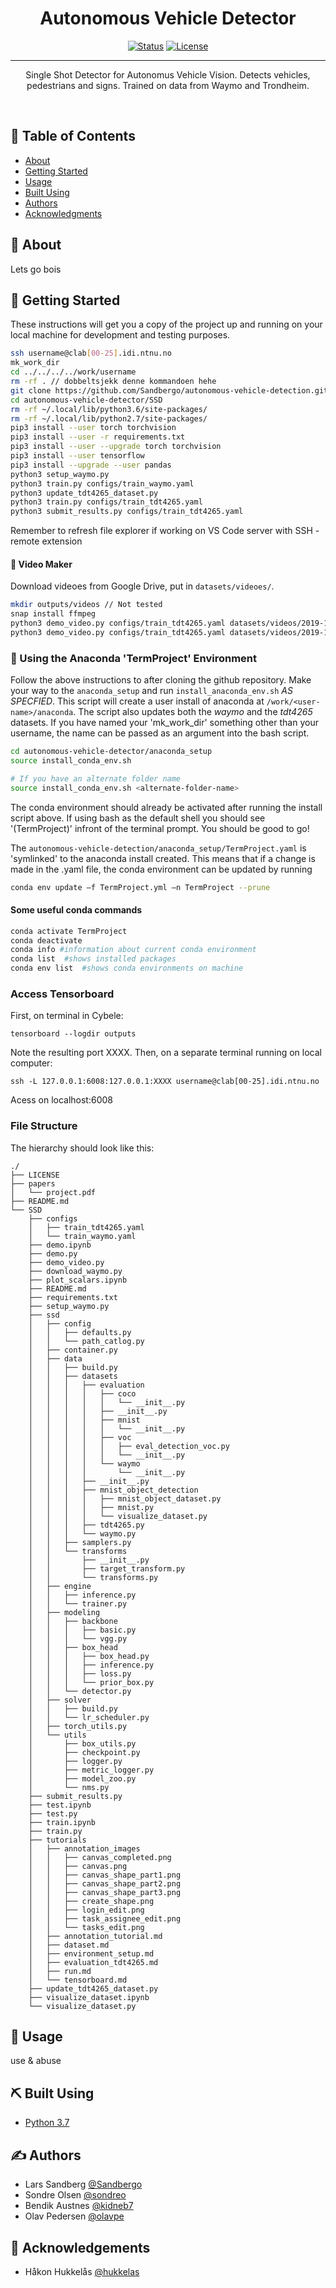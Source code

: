 <h1 align="center">Autonomous Vehicle Detector</h1>

<div align="center">

  [![Status](https://img.shields.io/badge/status-active-success.svg)]() 
  [![License](https://img.shields.io/badge/license-MIT-blue.svg)](/LICENSE)

</div>

---

<p align="center">
Single Shot Detector for Autonomus Vehicle Vision. Detects vehicles, pedestrians and signs. Trained on data from Waymo and Trondheim. 
</p>
<br> 

## 📝 Table of Contents
- [About](#about)
- [Getting Started](#getting_started)
- [Usage](#usage)
- [Built Using](#built_using)
- [Authors](#authors)
- [Acknowledgments](#acknowledgement)

## 🧐 About <a name = "about"></a>
Lets go bois

## 🏁 Getting Started <a name = "getting_started"></a>
These instructions will get you a copy of the project up and running on your local machine for development and testing purposes. 

```bash
ssh username@clab[00-25].idi.ntnu.no
mk_work_dir
cd ../../../../work/username
rm -rf . // dobbeltsjekk denne kommandoen hehe
git clone https://github.com/Sandbergo/autonomous-vehicle-detection.git
cd autonomous-vehicle-detector/SSD
rm -rf ~/.local/lib/python3.6/site-packages/
rm -rf ~/.local/lib/python2.7/site-packages/
pip3 install --user torch torchvision
pip3 install --user -r requirements.txt
pip3 install --user --upgrade torch torchvision
pip3 install --user tensorflow
pip3 install --upgrade --user pandas
python3 setup_waymo.py
python3 train.py configs/train_waymo.yaml
python3 update_tdt4265_dataset.py
python3 train.py configs/train_tdt4265.yaml
python3 submit_results.py configs/train_tdt4265.yaml
```

Remember to refresh file explorer if working on VS Code server with SSH - remote extension

#### :movie_camera: Video Maker
Download videoes from Google Drive, put in `datasets/videoes/`.

```bash
mkdir outputs/videos // Not tested
snap install ffmpeg
python3 demo_video.py configs/train_tdt4265.yaml datasets/videos/2019-12-05_18-26-20-front_split2.mp4 outputs/videos/output1.mp4
python3 demo_video.py configs/train_tdt4265.yaml datasets/videos/2019-12-06_09-44-38-front_split1.mp4 outputs/videos/output2.mp4
```

### :snake: Using the Anaconda 'TermProject' Environment

Follow the above instructions to after cloning the github repository. Make your way to the ```anaconda_setup``` and run ```install_anaconda_env.sh``` *AS SPECFIED*. This script will create a user install of anaconda at ```/work/<user-name>/anaconda```. The script also updates both the *waymo* and the *tdt4265* datasets. If you have named your 'mk_work_dir' something other than your username, the name can be passed as an argument into the bash script.

```bash
cd autonomous-vehicle-detector/anaconda_setup
source install_conda_env.sh

# If you have an alternate folder name
source install_conda_env.sh <alternate-folder-name>
```

The conda environment should already be activated after running the install script above. If using bash as the default shell you should see '(TermProject)' infront of the terminal prompt. You should be good to go!

The ```autonomous-vehicle-detection/anaconda_setup/TermProject.yaml``` is 'symlinked' to the anaconda install created. This means that if a change is made in the .yaml file, the conda environment can be updated by running 

```bash
conda env update –f TermProject.yml –n TermProject --prune
```

#### Some useful conda commands

```bash
conda activate TermProject
conda deactivate
conda info #information about current conda environment
conda list  #shows installed packages
conda env list  #shows conda environments on machine
```

### Access Tensorboard
First, on terminal in Cybele:
```
tensorboard --logdir outputs
```
Note the resulting port XXXX.
Then, on a separate terminal running on local computer: 
```
ssh -L 127.0.0.1:6008:127.0.0.1:XXXX username@clab[00-25].idi.ntnu.no
```
Acess on localhost:6008

### File Structure

The hierarchy should look like this:

    ./
    ├── LICENSE
    ├── papers
    │   └── project.pdf
    ├── README.md
    └── SSD
        ├── configs
        │   ├── train_tdt4265.yaml
        │   └── train_waymo.yaml
        ├── demo.ipynb
        ├── demo.py
        ├── demo_video.py
        ├── download_waymo.py
        ├── plot_scalars.ipynb
        ├── README.md
        ├── requirements.txt
        ├── setup_waymo.py
        ├── ssd
        │   ├── config
        │   │   ├── defaults.py
        │   │   └── path_catlog.py
        │   ├── container.py
        │   ├── data
        │   │   ├── build.py
        │   │   ├── datasets
        │   │   │   ├── evaluation
        │   │   │   │   ├── coco
        │   │   │   │   │   └── __init__.py
        │   │   │   │   ├── __init__.py
        │   │   │   │   ├── mnist
        │   │   │   │   │   └── __init__.py
        │   │   │   │   ├── voc
        │   │   │   │   │   ├── eval_detection_voc.py
        │   │   │   │   │   └── __init__.py
        │   │   │   │   └── waymo
        │   │   │   │       └── __init__.py
        │   │   │   ├── __init__.py
        │   │   │   ├── mnist_object_detection
        │   │   │   │   ├── mnist_object_dataset.py
        │   │   │   │   ├── mnist.py
        │   │   │   │   └── visualize_dataset.py
        │   │   │   ├── tdt4265.py
        │   │   │   └── waymo.py
        │   │   ├── samplers.py
        │   │   └── transforms
        │   │       ├── __init__.py
        │   │       ├── target_transform.py
        │   │       └── transforms.py
        │   ├── engine
        │   │   ├── inference.py
        │   │   └── trainer.py
        │   ├── modeling
        │   │   ├── backbone
        │   │   │   ├── basic.py
        │   │   │   └── vgg.py
        │   │   ├── box_head
        │   │   │   ├── box_head.py
        │   │   │   ├── inference.py
        │   │   │   ├── loss.py
        │   │   │   └── prior_box.py
        │   │   └── detector.py
        │   ├── solver
        │   │   ├── build.py
        │   │   └── lr_scheduler.py
        │   ├── torch_utils.py
        │   └── utils
        │       ├── box_utils.py
        │       ├── checkpoint.py
        │       ├── logger.py
        │       ├── metric_logger.py
        │       ├── model_zoo.py
        │       └── nms.py
        ├── submit_results.py
        ├── test.ipynb
        ├── test.py
        ├── train.ipynb
        ├── train.py
        ├── tutorials
        │   ├── annotation_images
        │   │   ├── canvas_completed.png
        │   │   ├── canvas.png
        │   │   ├── canvas_shape_part1.png
        │   │   ├── canvas_shape_part2.png
        │   │   ├── canvas_shape_part3.png
        │   │   ├── create_shape.png
        │   │   ├── login_edit.png
        │   │   ├── task_assignee_edit.png
        │   │   └── tasks_edit.png
        │   ├── annotation_tutorial.md
        │   ├── dataset.md
        │   ├── environment_setup.md
        │   ├── evaluation_tdt4265.md
        │   ├── run.md
        │   └── tensorboard.md
        ├── update_tdt4265_dataset.py
        ├── visualize_dataset.ipynb
        └── visualize_dataset.py

    

## 🎈 Usage <a name="usage"></a>
use & abuse

## ⛏️ Built Using <a name = "built_using"></a>
- [Python 3.7](https://www.python.org/) 
    
    
## ✍️ Authors <a name = "authors"></a>
- Lars Sandberg [@Sandbergo](https://github.com/Sandbergo)
- Sondre Olsen [@sondreo](https://github.com/sondreo)
- Bendik Austnes [@kidneb7](https://github.com/kidneb7)
- Olav Pedersen [@olavpe](https://github.com/olavpe)

## 🎉 Acknowledgements <a name = "acknowledgement"></a>
- Håkon Hukkelås [@hukkelas](https://github.com/hukkelas)
